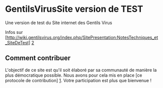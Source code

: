 GentilsVirusSite version de TEST
================

Une version de test du Site internet des Gentils Virus

Infos sur [http://wiki.gentilsvirus.org/index.php/SitePresentation:NotesTechniques_et_SiteDeTest] [2]



Comment contribuer
------------------

L'objectif de ce site est qu'il soit élaboré par sa communauté de manière la plus démocratique possible. Nous avons pour cela mis en place [ce protocole de contribution] [1]. Votre participation est plus que bienvenue !

  [1]: http://wiki.gentilsvirus.org/index.php/Organisation:Proposition_pour_site_internet
  [2]: http://wiki.gentilsvirus.org/index.php/SitePresentation:NotesTechniques_et_SiteDeTest
